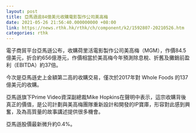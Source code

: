 ```yaml
---
layout: post
title: 亞馬遜逾84億美元收購電影製作公司美高梅
date: 2021-05-26 21:56:40.000000000 +08:00
link: https://news.rthk.hk/rthk/ch/component/k2/1592807-20210526.htm
categories: rthk
---
```


電子商貿平台亞馬遜公布，收購荷里活電影製作公司美高梅（MGM），作價84.5億美元，折合約656億港元，作價相當於美高梅今年預測除息稅、折舊及攤銷前盈利（EBITDA）約37倍。

今次是亞馬遜史上金額第二高的收購交易，僅次於2017年對 Whole Foods 的137億美元的收購。

亞馬遜旗下Prime Video資深副總裁Mike Hopkins在聲明中表示，這宗收購背後真正的價值，是公司計劃與美高梅團隊重新設計和開發的IP寶庫，形容對此感到興奮，及為高質量的故事講述提供很多機會。

亞馬遜股價最新微升約0.4%。
